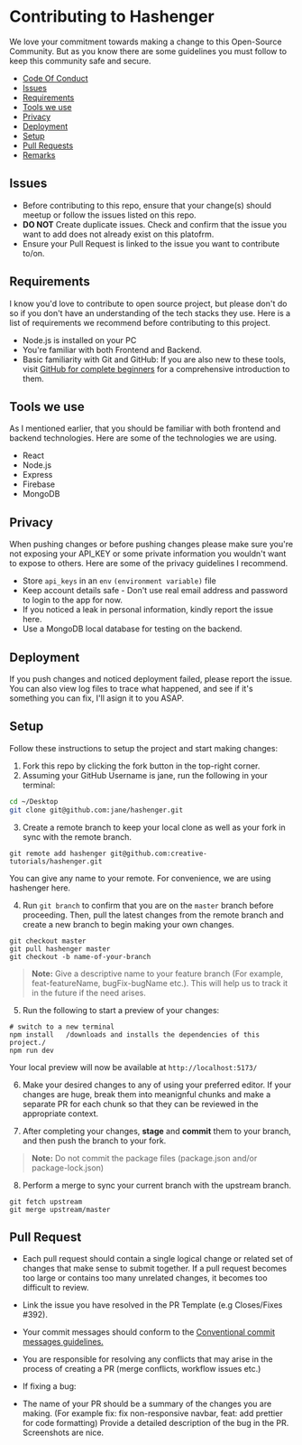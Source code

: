 # Contributing to Hashenger

We love your commitment towards making a change to this Open-Source Community. But as you know there are some guidelines you must follow to keep this community safe and secure.

- [Code Of Conduct](CODE_OF_CONDUCT.md)
- [Issues]()
- [Requirements]()
- [Tools we use]()
- [Privacy]()
- [Deployment]()
- [Setup]()
- [Pull Requests]()
- [Remarks]()

## Issues

- Before contributing to this repo, ensure that your change(s) should meetup or follow the issues listed on this repo.
- **DO NOT** Create duplicate issues. Check and confirm that the issue you want to add does not already exist on this platofrm.
- Ensure your Pull Request is linked to the issue you want to contribute to/on.

## Requirements

I know you'd love to contribute to open source project, but please don't do so if you don't have an understanding of the tech stacks they use.
Here is a list of requirements we recommend before contributing to this project.

* Node.js is installed on your PC
* You're familiar with both Frontend and Backend.
* Basic familiarity with Git and GitHub: If you are also new to these tools, visit [GitHub for complete beginners](https://developer.mozilla.org/en-US/docs/MDN/Contribute/GitHub_beginners) for a comprehensive introduction to them.

## Tools we use
As I mentioned earlier, that you should be familiar with both frontend and backend technologies. Here are some of the technologies we are using.

* React
* Node.js
* Express
* Firebase
* MongoDB

## Privacy
When pushing changes or before pushing changes please make sure you're not exposing your API_KEY or some private information you wouldn't want to expose to others. Here are some of the privacy guidelines I recommend.

* Store `api_keys` in an `env` `(environment variable)` file
* Keep account details safe - Don't use real email address and password to login to the app for now.
* If you noticed a leak in personal information, kindly report the issue here.
* Use a MongoDB local database for testing on the backend.

## Deployment
If you push changes and noticed deployment failed, please report the issue. You can also view log files to trace what happened, and see if it's something you can fix, I'll asign it to you ASAP.

## Setup
Follow these instructions to setup the project and start making changes:

1. Fork this repo by clicking the fork button in the top-right corner.
1. Assuming your GitHub Username is jane, run the following in your terminal:
   
```bash
cd ~/Desktop
git clone git@github.com:jane/hashenger.git
```
3. Create a remote branch to keep your local clone as well as your fork in sync with the remote branch. 

```ssh
git remote add hashenger git@github.com:creative-tutorials/hashenger.git
```
You can give any name to your remote. For convenience, we are using hashenger here.

4. Run `git branch` to confirm that you are on the `master` branch before proceeding. Then, pull the latest changes from the remote branch and create a new branch to begin making your own changes.

```ssh
git checkout master
git pull hashenger master
git checkout -b name-of-your-branch
```

> **Note:** Give a descriptive name to your feature branch (For example, feat-featureName, bugFix-bugName etc.). This will help us to track it in the future if the need arises.

5. Run the following to start a preview of your changes:

```
# switch to a new terminal
npm install   /downloads and installs the dependencies of this project./
npm run dev
```

Your local preview will now be available at ```http://localhost:5173/```

6. Make your desired changes to any of using your preferred editor. If your changes are huge, break them into meanignful chunks and make a separate PR for each chunk so that they can be reviewed in the appropriate context.

7. After completing your changes, **stage** and **commit** them to your branch, and then push the branch to your fork.

> **Note:** Do not commit the package files (package.json and/or package-lock.json)

8. Perform a merge to sync your current branch with the upstream branch.

```
git fetch upstream
git merge upstream/master
```

## Pull Request
* Each pull request should contain a single logical change or related set of changes that make sense to submit together. If a pull request becomes too large or contains too many unrelated changes, it becomes too difficult to review.

* Link the issue you have resolved in the PR Template (e.g Closes/Fixes #392).

* Your commit messages should conform to the [Conventional commit messages guidelines.](https://www.conventionalcommits.org/en/v1.0.0/)

* You are responsible for resolving any conflicts that may arise in the process of creating a PR (merge conflicts, workflow issues etc.)

* If fixing a bug:

* The name of your PR should be a summary of the changes you are making. (For example fix: fix non-responsive navbar, feat: add prettier for code formatting) Provide a detailed description of the bug in the PR. Screenshots are nice.